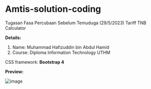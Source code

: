 # Amtis-solution-coding
Tugasan Fasa Percubaan Sebelum Temuduga (29/5/2023)
Tariff TNB Calculator

**Details:**
1. Name: Muhammad Hafizuddin bin Abdul Hamid
2. Course: Diploma Information Technology UTHM

CSS framework: **Bootstrap 4**

**Preview:**

![image](https://github.com/apiz23/Amtis-solution-coding/assets/100256725/5cf9527b-fe82-466f-a0c9-55fee86ba243)
